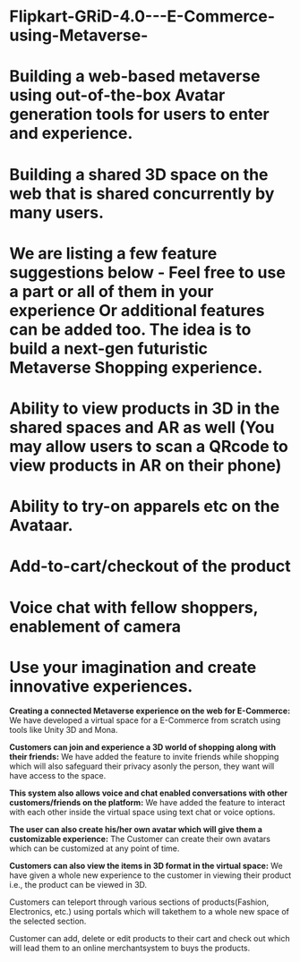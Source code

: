 # Flipkart-GRiD-4.0---E-Commerce-using-Metaverse-

# Building a web-based metaverse using out-of-the-box Avatar generation tools for users to enter and experience.

# Building a shared 3D space on the web that is shared concurrently by many users. 

# We are listing a few feature suggestions below - Feel free to use a part or all of them in your experience Or additional features can be added too. The idea is to build a next-gen futuristic Metaverse Shopping experience.

# Ability to view products in 3D in the shared spaces and AR as well (You may allow users to scan a QRcode to view products in AR on their phone)

# Ability to try-on apparels etc on the Avataar.

# Add-to-cart/checkout of the product

# Voice chat with fellow shoppers, enablement of camera

# Use your imagination and create innovative experiences.

**Creating a connected Metaverse experience on the web for E-Commerce:**
We have developed a virtual space for a E-Commerce from scratch using tools like Unity 3D and Mona.

**Customers can join and experience a 3D world of shopping along with their friends:**
We have added the feature to invite friends while shopping which will also safeguard their privacy asonly the person, they want will have access to the space.

**This system also allows voice and chat enabled conversations with other customers/friends on the platform:**
We have added the feature to interact with each other inside the virtual space using text chat or voice options.

**The user can also create his/her own avatar which will give them a customizable experience:**
The Customer can create their own avatars which can be customized at any point of time.

**Customers can also view the items in 3D format in the virtual space:**
We have given a whole new experience to the customer in viewing their product i.e., the product can be viewed in 3D.

Customers can teleport through various sections of products(Fashion, Electronics, etc.) using portals which will takethem to a whole new space of the selected section.

Customer can add, delete or edit products to their cart and check out which will lead them to an online merchantsystem to buys the products.
